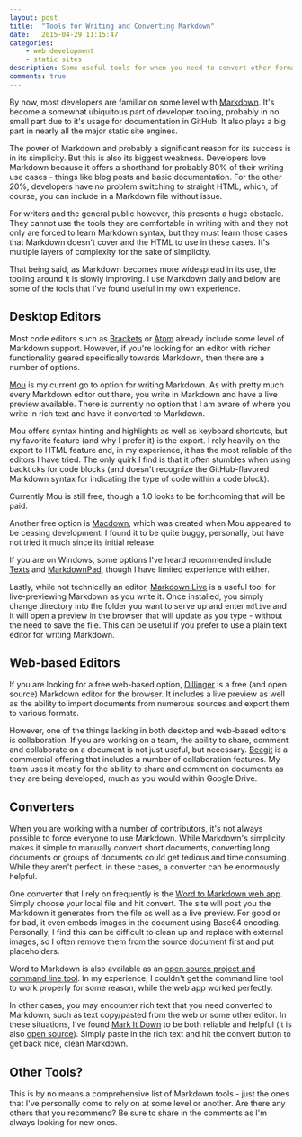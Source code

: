 ```yaml
---
layout: post
title:  "Tools for Writing and Converting Markdown"
date:   2015-04-29 11:15:47
categories:
    - web development
    - static sites
description: Some useful tools for when you need to convert other formats to Markdown.
comments: true
---
```


By now, most developers are familiar on some level with [Markdown](http://daringfireball.net/projects/markdown/). It's become a somewhat ubiquitous part of developer tooling, probably in no small part due to it's usage for documentation in GitHub. It also plays a big part in nearly all the major static site engines.

The power of Markdown and probably a significant reason for its success is in its simplicity. But this is also its biggest weakness. Developers love Markdown because it offers a shorthand for probably 80% of their writing use cases - things like blog posts and basic documentation. For the other 20%, developers have no problem switching to straight HTML, which, of course, you can include in a Markdown file without issue.

For writers and the general public however, this presents a huge obstacle. They cannot use the tools they are comfortable in writing with and they not only are forced to learn Markdown syntax, but they must learn those cases that Markdown doesn't cover and the HTML to use in these cases. It's multiple layers of complexity for the sake of simplicity.

That being said, as Markdown becomes more widespread in its use, the tooling around it is slowly improving. I use Markdown daily and below are some of the tools that I've found useful in my own experience.<!--more-->

## Desktop Editors

Most code editors such as [Brackets](http://brackets.io/) or [Atom](https://atom.io/) already include some level of Markdown support. However, if you're looking for an editor with richer functionality geared specifically towards Markdown, then there are a number of options.

[Mou](http://25.io/mou/) is my current go to option for writing Markdown. As with pretty much every Markdown editor out there, you write in Markdown and have a live preview available. There is currently no option that I am aware of where you write in rich text and have it converted to Markdown.

Mou offers syntax hinting and highlights as well as keyboard shortcuts, but my favorite feature (and why I prefer it) is the export. I rely heavily on the export to HTML feature and, in my experience, it has the most reliable of the editors I have tried. The only quirk I find is that it often stumbles when using backticks for code blocks (and doesn't recognize the GitHub-flavored Markdown syntax for indicating the type of code within a code block).

Currently Mou is still free, though a 1.0 looks to be forthcoming that will be paid.

Another free option is [Macdown](http://macdown.uranusjr.com/), which was created when Mou appeared to be ceasing development. I found it to be quite buggy, personally, but have not tried it much since its initial release.

If you are on Windows, some options I've heard recommended include [Texts](http://www.texts.io/) and [MarkdownPad](http://markdownpad.com/), though I have limited experience with either.

Lastly, while not technically an editor, [Markdown Live](https://github.com/mobily/markdown-live) is a useful tool for live-previewing Markdown as you write it. Once installed, you simply change directory into the folder you want to serve up and enter `mdlive` and it will open a preview in the browser that will update as you type - without the need to save the file. This can be useful if you prefer to use a plain text editor for writing Markdown.

## Web-based Editors

If you are looking for a free web-based option, [Dillinger](http://dillinger.io/) is a free (and open source) Markdown editor for the browser. It includes a live preview as well as the ability to import documents from numerous sources and export them to various formats.

However, one of the things lacking in both desktop and web-based editors is collaboration. If you are working on a team, the ability to share, comment and collaborate on a document is not just useful, but necessary. [Beegit](https://beegit.com/) is a commercial offering that includes a number of collaboration features. My team uses it mostly for the ability to share and comment on documents as they are being developed, much as you would within Google Drive.

## Converters

When you are working with a number of contributors, it's not always possible to force everyone to use Markdown. While Markdown's simplicity makes it simple to manually convert short documents, converting long documents or groups of documents could get tedious and time consuming. While they aren't perfect, in these cases, a converter can be enormously helpful.

One converter that I rely on frequently is the [Word to Markdown web app](http://word-to-markdown.herokuapp.com/). Simply choose your local file and hit convert. The site will post you the Markdown it generates from the file as well as a live preview. For good or for bad, it even embeds images in the document using Base64 encoding. Personally, I find this can be difficult to clean up and replace with external images, so I often remove them from the source document first and put placeholders.

Word to Markdown is also available as an [open source project and command line tool](https://github.com/benbalter/word-to-markdown). In my experience, I couldn't get the command line tool to work properly for some reason, while the web app worked perfectly.

In other cases, you may encounter rich text that you need converted to Markdown, such as text copy/pasted from the web or some other editor. In these situations, I've found [Mark It Down](http://markitdown.medusis.com/) to be both reliable and helpful (it is also [open source](https://github.com/bambax/markitdown.medusis.com)). Simply paste in the rich text and hit the convert button to get back nice, clean Markdown.

## Other Tools?

This is by no means a comprehensive list of Markdown tools - just the ones that I've personally come to rely on at some level or another. Are there any others that you recommend? Be sure to share in the comments as I'm always looking for new ones.